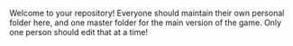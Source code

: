 Welcome to your repository!
Everyone should maintain their own personal folder here, and one master folder for the main version of the game. Only one person should edit that at a time!
